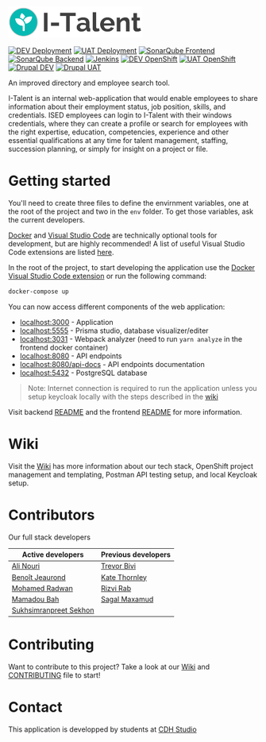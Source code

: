 <img src="services/frontend/src/assets/I-talent-logo-light.png" alt="I-Talent Logo" width="270" />

[![DEV Deployment](https://img.shields.io/badge/Access%20Application-DEV-gray?logo=react&logoColor=white&style=plastic&labelColor=green)](http://italent-development.apps.dev.ocp-dev.ised-isde.canada.ca/)
[![UAT Deployment](https://img.shields.io/badge/Access%20Application-UAT-gray?logo=react&logoColor=white&style=plastic&labelColor=green)](http://italent-uat.apps.dev.ocp-dev.ised-isde.canada.ca/)
[![SonarQube Frontend](https://img.shields.io/badge/SonarQube-Frontend-blue?logo=sonarqube&logoColor=white&style=plastic)](https://sonarqube.ised-isde.canada.ca/dashboard?id=ITalent-frontend)
[![SonarQube Backend](https://img.shields.io/badge/SonarQube-Backend-blue?logo=sonarqube&logoColor=white&style=plastic)](https://sonarqube.ised-isde.canada.ca/dashboard?id=ITalent-backend)
[![Jenkins](https://img.shields.io/badge/Jenkins-gray?logo=jenkins&logoColor=white&style=plastic)](https://cicd.ised-isde.canada.ca/job/DSD/job/I-Talent/job/I-Talent/)
[![DEV OpenShift](https://img.shields.io/badge/OpenShift%20Management-DEV-gray?logo=red-hat-open-shift&style=plastic&labelColor=red)](https://console-openshift-console.apps.dev.ocp-dev.ised-isde.canada.ca/topology/ns/italent-development/graph)
[![UAT OpenShift](https://img.shields.io/badge/OpenShift%20Management-UAT-gray?logo=red-hat-open-shift&style=plastic&labelColor=red)](https://console-openshift-console.apps.dev.ocp-dev.ised-isde.canada.ca/topology/ns/mytalent/graph)
[![Drupal DEV](https://img.shields.io/badge/Drupal-DEV-gray?logo=drupal&labelColor=blue&style=plastic)](https://italent-dev-cms-studioup-dev.apps.dev.ocp-dev.ised-isde.canada.ca/en)
[![Drupal UAT](https://img.shields.io/badge/Drupal-UAT-gray?logo=drupal&labelColor=blue&style=plastic)](https://italent-uat-cms-studioup-dev.apps.dev.ocp-dev.ised-isde.canada.ca/en)


An improved directory and employee search tool.

I-Talent is an internal web-application that would enable employees to share information about their employment status, job position, skills, and credentials. ISED employees can login to I-Talent with their windows credentials, where they can create a profile or search for employees with the right expertise, education, competencies, experience and other essential qualifications at any time for talent management, staffing, succession planning, or simply for insight on a project or file.

# Getting started

You'll need to create three files to define the envirnment variables, one at the root of the project and two in the `env` folder. To get those variables, ask the current developers. 

[Docker](https://www.docker.com/) and [Visual Studio Code](https://code.visualstudio.com/) are technically optional tools for development, but are highly recommended! A list of useful Visual Studio Code extensions are listed [here](https://github.com/CDH-Studio/I-Talent/wiki/Tech-stack#useful-visual-studio-code-extensions).

In the root of the project, to start developing the application use the [Docker Visual Studio Code extension](https://marketplace.visualstudio.com/items?itemName=ms-azuretools.vscode-docker) or run the following command:

```bash
docker-compose up
```

You can now access different components of the web application:

- [localhost:3000](http://localhost:3000) - Application
- [localhost:5555](http://localhost:5555) - Prisma studio, database visualizer/editer
- [localhost:3031](http://localhost:3031) - Webpack analyzer (need to run `yarn analyze` in the frontend docker container)
- [localhost:8080](http://localhost:8080) - API endpoints
- [localhost:8080/api-docs](http://localhost:8080/api-docs) - API endpoints documentation
- [localhost:5432](http://localhost:5432) - PostgreSQL database

> Note: Internet connection is required to run the application unless you setup keycloak locally with the steps described in the [wiki](https://github.com/CDH-Studio/I-Talent/wiki/Local-Keycloak-setup)

Visit backend [README](services/backend/README.md) and the frontend [README](services/frontend/README.md) for more information.

# Wiki

Visit the [Wiki](https://github.com/CDH-Studio/UpSkill/wiki) has more information about our tech stack, OpenShift project management and templating, Postman API testing setup, and local Keycloak setup.

# Contributors

Our full stack developers

| **Active developers** | **Previous developers** |
| --- | --- |
| [Ali Nouri](https://www.linkedin.com/in/a-nouri/) | [Trevor Bivi](https://www.linkedin.com/in/trevor-bivi-736181193/) |
| [Benoît Jeaurond](https://www.linkedin.com/in/benoit-jeaurond/) |  [Kate Thornley](https://www.linkedin.com/in/kate-a-w-thornley/) |
| [Mohamed Radwan](https://www.linkedin.com/in/mo-radwan/) | [Rizvi Rab](https://www.linkedin.com/in/rizvi-rab-370327160/) |
| [Mamadou Bah](https://www.linkedin.com/in/mamadou-bah-9962a711b/) | [Sagal Maxamud](https://www.linkedin.com/in/s-glmxmd/)
| [Sukhsimranpreet Sekhon](https://www.linkedin.com/in/sukhusekhon/)

# Contributing

Want to contribute to this project? Take a look at our [Wiki](https://github.com/CDH-Studio/UpSkill/wiki) and [CONTRIBUTING](CONTRIBUTING.md) file to start!

# Contact

This application is developped by students at [CDH Studio](https://cdhstudio.ca/)
